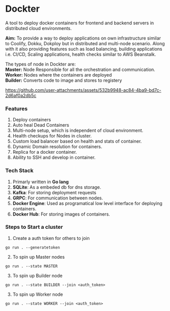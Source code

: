 # Dockter

A tool to deploy docker containers for frontend and backend servers in distributed cloud environments. 

**Aim:** To provide a way to deploy applications on own infrastructure similar to Coolify, Dokku, Dokploy but in distributed and multi-node scenario. Along with it also providing features such as load balancing, building applications i.e. CI/CD, Scaling applications, health checks similar to AWS Beanstalk.


The types of node in Dockter are:
<br/> **Master:** Node Responsible for all the orchestration and communication.
<br/> **Worker:** Nodes where the containers are deployed
<br/> **Builder:** Converts code to image and stores to registery


https://github.com/user-attachments/assets/532b9948-ac84-4ba9-bd7c-2d6af0a2db5c


### Features

1. Deploy containers
2. Auto heal Dead Containers
3. Multi-node setup, which is independent
   of cloud environment.
4. Health checkups for Nodes in cluster.
5. Custom load balancer based on health and stats of container.
6. Dynamic Domain resolution for containers.
7. Replica for a docker container.
8. Ability to SSH and develop in container.

### Tech Stack

1. Primarly written in **Go lang**
2. **SQLite**: As a embeded db for dns storage.
3. **Kafka**: For storing deployment requests
4. **GRPC**: For communication between nodes.
5. **Docker Engine**: Used as programatical low level interface for deploying containers.
6. **Docker Hub**: For storing images of containers.

### Steps to Start a cluster

1. Create a auth token for others to join

```
go run . --generatetoken
```

2. To spin up Master nodes

```
go run . --state MASTER
```

3. To spin up Builder node

```
go run . --state BUILDER --join <auth_token>
```

3. To spin up Worker node

```
go run . --state WORKER --join <auth_token>
```
